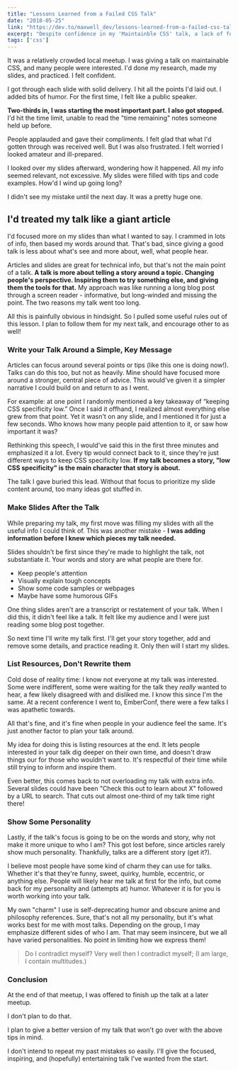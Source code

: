 ```yaml
---
title: "Lessons Learned from a Failed CSS Talk"
date: "2018-05-25"
link: "https://dev.to/maxwell_dev/lessons-learned-from-a-failed-css-talk-41cc"
excerpt: "Despite confidence in my 'Maintainble CSS' talk, a lack of focus made it go long. Here's how I don't plan to repeat those mistakes."
tags: ['css']
---
```

It was a relatively crowded local meetup. I was giving a talk on maintainable CSS, and many people were interested. I'd done my research, made my slides, and practiced. I felt confident.

I got through each slide with solid delivery. I hit all the points I'd laid out. I added bits of humor. For the first time, I felt like a public speaker.

**Two-thirds in, I was starting the most important part. I also got stopped.** I'd hit the time limit, unable to read the "time remaining" notes someone held up before.

People applauded and gave their compliments. I felt glad that what I'd gotten through was received well. But I was also frustrated. I felt worried I looked amateur and ill-prepared.

I looked over my slides afterward, wondering how it happened. All my info seemed relevant, not excessive. My slides were filled with tips and code examples. How'd I wind up going long?

I didn't see my mistake until the next day. It was a pretty huge one.

## I'd treated my talk like a giant article

I'd focused more on my slides than what I wanted to say. I crammed in lots of info, then based my words around that. That's bad, since giving a good talk is less about what's see and more about, well, what people hear.

Articles and slides are great for technical info, but that's not the main point of a talk. **A talk is more about telling a story around a topic. Changing people's perspective. Inspiring them to try something else, and giving them the tools for that.** My approach was like running a long blog post through a screen reader - informative, but long-winded and missing the point. The two reasons my talk went too long.

All this is painfully obvious in hindsight. So I pulled some useful rules out of this lesson. I plan to follow them for my next talk, and encourage other to as well!


### Write your Talk Around a Simple, Key Message

Articles can focus around several points or tips (like this one is doing now!). Talks can do this too, but not as heavily. Mine should have focused more around a stronger, central piece of advice. This would've given it a simpler narrative I could build on and return to as I went.

For example: at one point I randomly mentioned a key takeaway of “keeping CSS specificity low.” Once I said it offhand, I realized almost everything else grew from that point. Yet it wasn't on any slide, and I mentioned it for just a few seconds. Who knows how many people paid attention to it, or saw how important it was?

Rethinking this speech, I would've said this in the first three minutes and emphasized it a lot. Every tip would connect back to it, since they're just different ways to keep CSS specificity low. **If my talk becomes a story, "low CSS specificity" is the main character that story is about.**

The talk I gave buried this lead. Without that focus to prioritize my slide content around, too many ideas got stuffed in.

### Make Slides After the Talk

While preparing my talk, my first move was filling my slides with all the useful info I could think of. This was another mistake - **I was adding information before I knew which pieces my talk needed.**

Slides shouldn't be first since they're made to highlight the talk, not substantiate it. Your words and story are what people are there for.

* Keep people's attention
* Visually explain tough concepts
* Show some code samples or webpages
* Maybe have some humorous GIFs

One thing slides aren't are a transcript or restatement of your talk. When I did this, it didn't feel like a talk. It felt like my audience and I were just reading some blog post together.

So next time I'll write my talk first. I'll get your story together, add and remove some details, and practice reading it. Only then will I start my slides.

### List Resources, Don't Rewrite them

Cold dose of reality time: I know not everyone at my talk was interested. Some were indifferent, some were waiting for the talk they _really_ wanted to hear, a few likely disagreed with and disliked me. I know this since I'm the same. At a recent conference I went to, EmberConf, there were a few talks I was apathetic towards.

All that's fine, and it's fine when people in your audience feel the same. It's just another factor to plan your talk around.

My idea for doing this is listing resources at the end. It lets people interested in your talk dig deeper on their own time, and doesn't draw things our for those who wouldn't want to. It's respectful of their time while still trying to inform and inspire them.

Even better, this comes back to not overloading my talk with extra info. Several slides could have been "Check this out to learn about X" followed by a URL to search. That cuts out almost one-third of my talk time right there!

### Show Some Personality

Lastly, if the talk's focus is going to be on the words and story, why not make it more unique to who I am? This got lost before, since articles rarely show much personality. Thankfully, talks are a different story (get it?).

I believe most people have some kind of charm they can use for talks. Whether it's that they're funny, sweet, quirky, humble, eccentric, or anything else. People will likely hear me talk at first for the info, but come back for my personality and (attempts at) humor. Whatever it is for you is worth working into your talk.

My own "charm" I use is self-deprecating humor and obscure anime and philosophy references. Sure, that's not all my personality, but it's what works best for me with most talks. Depending on the group, I may emphasize different sides of who I am. That may seem insincere, but we all have varied personalities. No point in limiting how we express them!

> Do I contradict myself?
> Very well then I contradict myself;
> (I am large, I contain multitudes.)

### Conclusion

At the end of that meetup, I was offered to finish up the talk at a later meetup.

I don't plan to do that.

I plan to give a better version of my talk that won't go over with the above tips in mind.

I don't intend to repeat my past mistakes so easily. I'll give the focused, inspiring, and (hopefully) entertaining talk I've wanted from the start.

